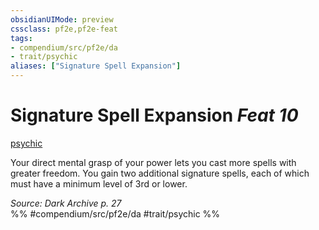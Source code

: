 ```yaml
---
obsidianUIMode: preview
cssclass: pf2e,pf2e-feat
tags:
- compendium/src/pf2e/da
- trait/psychic
aliases: ["Signature Spell Expansion"]
---
```

# Signature Spell Expansion  *Feat 10*  
[psychic](Reference/Rules/Traits/psychic-da.md "Psychic Class Trait")  


Your direct mental grasp of your power lets you cast more spells with greater freedom. You gain two additional signature spells, each of which must have a minimum level of 3rd or lower.

*Source: Dark Archive p. 27*  
%% #compendium/src/pf2e/da #trait/psychic %%